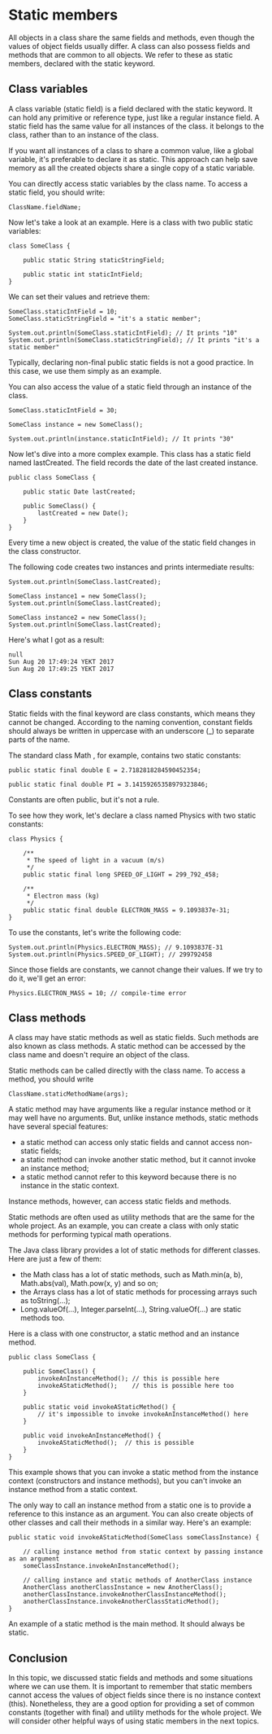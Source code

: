 # Static members

All objects in a class share the same fields and methods, even though the values of object fields
usually differ. A class can also possess fields and methods that are common to all objects. We refer
to these as static members, declared with the static keyword.

## Class variables
A class variable (static field) is a field declared with the static keyword. It can hold any primitive
or reference type, just like a regular instance field. A static field has the same value for all 
instances of the class. it belongs to the class, rather than to an instance of the class.

If you want all instances of a class to share a common value, like a global variable, it's preferable 
to declare it as static. This approach can help save memory as all the created objects share a single 
copy of a static variable.

You can directly access static variables by the class name. To access a static field, you should write:
```
ClassName.fieldName;
```
Now let's take a look at an example. Here is a class with two public static variables:
```
class SomeClass {

    public static String staticStringField;

    public static int staticIntField;
}
```
We can set their values and retrieve them:
```
SomeClass.staticIntField = 10;
SomeClass.staticStringField = "it's a static member";

System.out.println(SomeClass.staticIntField); // It prints "10"
System.out.println(SomeClass.staticStringField); // It prints "it's a static member"
```
Typically, declaring non-final public static fields is not a good practice. In this case, we use them 
simply as an example.

You can also access the value of a static field through an instance of the class.
```
SomeClass.staticIntField = 30;

SomeClass instance = new SomeClass();

System.out.println(instance.staticIntField); // It prints "30"
```
Now let's dive into a more complex example. This class has a static field named lastCreated. The 
field records the date of the last created instance.
```
public class SomeClass {

    public static Date lastCreated;

    public SomeClass() {
        lastCreated = new Date();
    }
}
```
Every time a new object is created, the value of the static field changes in the class constructor.

The following code creates two instances and prints intermediate results:
```
System.out.println(SomeClass.lastCreated);

SomeClass instance1 = new SomeClass();
System.out.println(SomeClass.lastCreated);

SomeClass instance2 = new SomeClass();
System.out.println(SomeClass.lastCreated);
```
Here's what I got as a result:
```
null
Sun Aug 20 17:49:24 YEKT 2017
Sun Aug 20 17:49:25 YEKT 2017
```

## Class constants
Static fields with the final keyword are class constants, which means they cannot be changed. 
According to the naming convention, constant fields should always be written in uppercase with an 
underscore (_) to separate parts of the name.

The standard class Math , for example, contains two static constants:
```
public static final double E = 2.7182818284590452354;

public static final double PI = 3.14159265358979323846;
```
Constants are often public, but it's not a rule.

To see how they work, let's declare a class named Physics with two static constants:
```
class Physics {

    /**
     * The speed of light in a vacuum (m/s)
     */
    public static final long SPEED_OF_LIGHT = 299_792_458;

    /**
     * Electron mass (kg)
     */
    public static final double ELECTRON_MASS = 9.1093837e-31;
}
```
To use the constants, let's write the following code:
```
System.out.println(Physics.ELECTRON_MASS); // 9.1093837E-31
System.out.println(Physics.SPEED_OF_LIGHT); // 299792458
```
Since those fields are constants, we cannot change their values. If we try to do it, we'll get an 
error:
```
Physics.ELECTRON_MASS = 10; // compile-time error
```

## Class methods
A class may have static methods as well as static fields. Such methods are also known as class
methods. A static method can be accessed by the class name and doesn't require an object of the class.

Static methods can be called directly with the class name. To access a method, you should write
```
ClassName.staticMethodName(args);
```

 A static method may have arguments like a regular instance method or it may well have no arguments.
But, unlike instance methods, static methods have several special features:
- a static method can access only static fields and cannot access non-static fields;
- a static method can invoke another static method, but it cannot invoke an instance method;
- a static method cannot refer to this keyword because there is no instance in the static context.

Instance methods, however, can access static fields and methods.

Static methods are often used as utility methods that are the same for the whole project. As an 
example, you can create a class with only static methods for performing typical math operations.

The Java class library provides a lot of static methods for different classes. Here are just a few
of them:
- the Math class has a lot of static methods, such as Math.min(a, b), Math.abs(val), Math.pow(x, y)
and so on;
- the Arrays class has a lot of static methods for processing arrays such as toString(...);
- Long.valueOf(...), Integer.parseInt(...), String.valueOf(...) are static methods too.

Here is a class with one constructor, a static method and an instance method.
```
public class SomeClass {

    public SomeClass() {
        invokeAnInstanceMethod(); // this is possible here
        invokeAStaticMethod();    // this is possible here too
    }
    
    public static void invokeAStaticMethod() { 
        // it's impossible to invoke invokeAnInstanceMethod() here
    }
    
    public void invokeAnInstanceMethod() { 
        invokeAStaticMethod();  // this is possible
    }
}
```
This example shows that you can invoke a static method from the instance context (constructors and 
instance methods), but you can't invoke an instance method from a static context.

The only way to call an instance method from a static one is to provide a reference to this instance 
as an argument. You can also create objects of other classes and call their methods in a similar way. 
Here's an example:
```
public static void invokeAStaticMethod(SomeClass someClassInstance) {

    // calling instance method from static context by passing instance as an argument
    someClassInstance.invokeAnInstanceMethod(); 

    // calling instance and static methods of AnotherClass instance
    AnotherClass anotherClassInstance = new AnotherClass();
    anotherClassInstance.invokeAnotherClassInstanceMethod();
    anotherClassInstance.invokeAnotherClassStaticMethod();
}
```
An example of a static method is the main method. It should always be static.

## Conclusion
In this topic, we discussed static fields and methods and some situations where we can use them.
It is important to remember that static members cannot access the values of object fields since 
there is no instance context (this). Nonetheless, they are a good option for providing a set of 
common constants (together with final) and utility methods for the whole project. We will consider
other helpful ways of using static members in the next topics.
